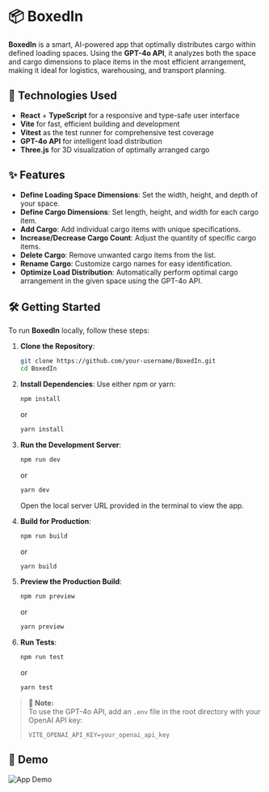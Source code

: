 # 📦 BoxedIn

**BoxedIn** is a smart, AI-powered app that optimally distributes cargo within defined loading spaces. Using the **GPT-4o API**, it analyzes both the space and cargo dimensions to place items in the most efficient arrangement, making it ideal for logistics, warehousing, and transport planning.

## 🚀 Technologies Used

- **React** + **TypeScript** for a responsive and type-safe user interface
- **Vite** for fast, efficient building and development
- **Vitest** as the test runner for comprehensive test coverage
- **GPT-4o API** for intelligent load distribution
- **Three.js** for 3D visualization of optimally arranged cargo

## ✨ Features

- **Define Loading Space Dimensions**: Set the width, height, and depth of your space.
- **Define Cargo Dimensions**: Set length, height, and width for each cargo item.
- **Add Cargo**: Add individual cargo items with unique specifications.
- **Increase/Decrease Cargo Count**: Adjust the quantity of specific cargo items.
- **Delete Cargo**: Remove unwanted cargo items from the list.
- **Rename Cargo**: Customize cargo names for easy identification.
- **Optimize Load Distribution**: Automatically perform optimal cargo arrangement in the given space using the GPT-4o API.

## 🛠️ Getting Started

To run **BoxedIn** locally, follow these steps:

1. **Clone the Repository**:

   ```bash
   git clone https://github.com/your-username/BoxedIn.git
   cd BoxedIn
   ```

2. **Install Dependencies**:
   Use either npm or yarn:

   ```bash
   npm install
   ```

   or

   ```bash
   yarn install
   ```

3. **Run the Development Server**:

   ```bash
   npm run dev
   ```

   or

   ```bash
   yarn dev
   ```

   Open the local server URL provided in the terminal to view the app.

4. **Build for Production**:

   ```bash
   npm run build
   ```

   or

   ```bash
   yarn build
   ```

5. **Preview the Production Build**:

   ```bash
   npm run preview
   ```

   or

   ```bash
   yarn preview
   ```

6. **Run Tests**:

   ```bash
   npm run test
   ```

   or

   ```bash
   yarn test
   ```

> **🔑 Note:**  
> To use the GPT-4o API, add an `.env` file in the root directory with your OpenAI API key:
>
> ```
> VITE_OPENAI_API_KEY=your_openai_api_key
> ```

## 🎥 Demo

![App Demo](link)
